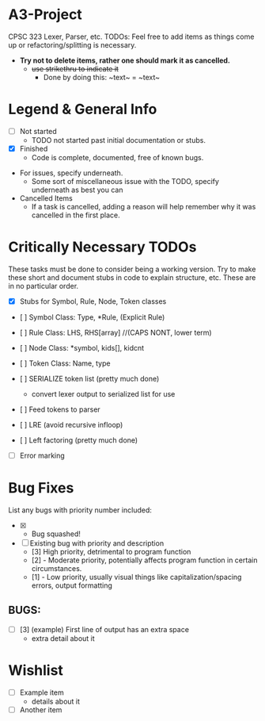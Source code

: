 # A3-Project
CPSC 323 Lexer, Parser, etc.
TODOs:
Feel free to add items as things come up or refactoring/splitting is necessary.

- **Try not to delete items, rather one should mark it as cancelled.**
  - ~~use strikethru to indicate it~~
    - Done by doing this: \~text\~ = ~text~


# Legend & General Info
- [ ] Not started
  - TODO not started past initial documentation or stubs.
- [x] Finished
  - Code is complete, documented, free of known bugs.

- For issues, specify underneath.
  * Some sort of miscellaneous issue with the TODO, specify underneath as best you can
- Cancelled Items
  * If a task is cancelled, adding a reason will help remember why it was cancelled in the first place.



# Critically Necessary TODOs
These tasks must be done to consider being a working version. Try to make these short and document stubs in code to explain structure, etc. These are in no particular order.

- [x] Stubs for Symbol, Rule, Node, Token classes
- [ ] Symbol Class: Type, \*Rule, (Explicit Rule)
- [ ] Rule Class: LHS, RHS[array] //(CAPS NONT, lower term)
- [ ] Node Class: \*symbol, kids[], kidcnt
- [ ] Token Class: Name, type

- [ ] SERIALIZE token list (pretty much done)
  - convert lexer output to serialized list for use
- [ ] Feed tokens to parser

- [ ] LRE (avoid recursive infloop)
- [ ] Left factoring (pretty much done)
- [ ] Error marking



# Bug Fixes
List any bugs with priority number included:

- [x] - Bug squashed!
- [ ] Existing bug with priority and description
  * [3] High priority, detrimental to program function
  * [2] - Moderate priority, potentially affects program function in certain circumstances.
  * [1] - Low priority, usually visual things like capitalization/spacing errors, output formatting


## BUGS:
- [ ] [3] (example) First line of output has an extra space
  - extra detail about it


# Wishlist
- [ ] Example item
  - details about it
- [ ] Another item
